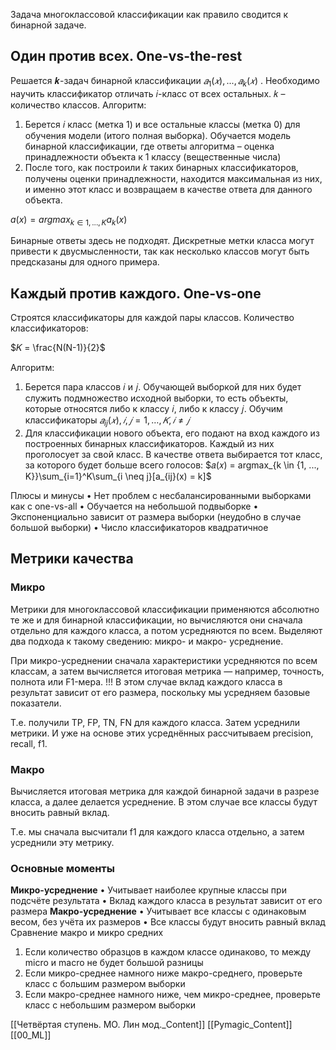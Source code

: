 
Задача многоклассовой классификации как правило сводится к бинарной задаче.

## Один против всех. One-vs-the-rest

Решается 𝒌-задач бинарной классификации $𝑎_1(𝑥) , . . . , 𝑎_k( 𝑥)$ .
Необходимо научить классификатор отличать 𝑖-класс от всех остальных. 𝑘 – количество классов.
Алгоритм:
1) Берется 𝑖 класс (метка 1) и все остальные классы (метка 0) для обучения модели (итого полная выборка).
Обучается модель бинарной классификации, где ответы алгоритма – оценка принадлежности объекта к 1 классу (вещественные числа)
2) После того, как построили 𝑘 таких бинарных классификаторов, получены оценки принадлежности, находится максимальная из них, и именно этот класс и возвращаем в качестве ответа для данного объекта.

$a(x) = argmax_{k \in {1, ..., K}}a_k(x)$

Бинарные ответы здесь не подходят. Дискретные метки класса могут привести к двусмысленности, так как несколько классов могут быть предсказаны для одного примера.

## Каждый против каждого. One-vs-one

Строятся классификаторы для каждой пары классов. Количество
классификаторов:

$𝐾 = \frac{N(N-1)}{2}$

Алгоритм:
1) Берется пара классов 𝑖 и 𝑗. Обучающей выборкой для них будет служить подмножество исходной выборки, то есть объекты, которые относятся либо к классу 𝑖, либо к классу 𝑗.
Обучим классификаторы $𝑎_{ij}(𝑥) , 𝑖, 𝑗 = 1,…,𝐾, 𝑖 ≠ 𝑗$
2) Для классификации нового объекта, его подают на вход каждого из построенных бинарных классификаторов. Каждый из них проголосует за свой класс. В качестве ответа выбирается тот класс, за которого будет больше всего голосов:
$𝑎(𝑥) = argmax_{k \in {1, ..., K}}\sum_{i=1}^K\sum_{i \neq j}[a_{ij}(x) = k]$


Плюсы и минусы
• Нет проблем с несбалансированными выборками как с one-vs-all
• Обучается на небольшой подвыборке 
• Экспоненциально зависит от размера выборки (неудобно в случае большой выборки)
• Число классификаторов квадратичное

## Метрики качества

### Микро

Метрики для многоклассовой классификации применяются абсолютно те же и для бинарной классификации, но вычисляются они сначала отдельно для каждого класса, а потом усредняются по всем.
Выделяют два подхода к такому сведению: микро- и макро-
усреднение.

При микро-усреднении сначала характеристики усредняются по всем классам, а затем
вычисляется итоговая метрика — например, точность, полнота или F1-мера.
!!! В этом случае вклад каждого класса в результат зависит от его размера, поскольку мы
усредняем базовые показатели.

Т.е. получили TP, FP, TN, FN для каждого класса. Затем усреднили метрики. И уже на основе этих усреднённых рассчитываем precision, recall, f1.

### Макро

Вычисляется итоговая метрика для каждой бинарной задачи в разрезе класса, а далее делается усреднение.
В этом случае все классы будут вносить равный вклад.

Т.е. мы сначала высчитали f1 для каждого класса отдельно, а затем усреднили эту метрику.

### Основные моменты

**Микро-усреднение**
• Учитывает наиболее крупные классы при подсчёте результата
• Вклад каждого класса в результат зависит от его размера
**Макро-усреднение**
• Учитывает все классы с одинаковым весом, без учёта их размеров
• Все классы будут вносить равный вклад
Сравнение макро и микро средних
1) Если количество образцов в каждом классе одинаково, то между micro и macro не будет
большой разницы
2) Если микро-среднее намного ниже макро-среднего, проверьте класс с большим размером выборки
3) Если макро-среднее намного ниже, чем микро-среднее, проверьте класс с небольшим
размером выборки

[[Четвёртая ступень. МO. Лин мод._Content]] [[Pymagic_Content]]  [[00_ML]] 